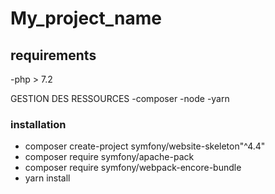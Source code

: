 # My_project_name

## requirements 


 -php > 7.2


 GESTION DES RESSOURCES 
 -composer 
 -node
 -yarn

 ### installation
 - composer create-project symfony/website-skeleton"^4.4"
 - composer require symfony/apache-pack
 - composer require symfony/webpack-encore-bundle
 - yarn install 